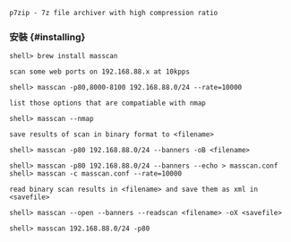 `p7zip - 7z file archiver with high compression ratio`

### 安裝 {#installing}

```console
shell> brew install masscan
```


`scan some web ports on 192.168.88.x at 10kpps`
```console
shell> masscan -p80,8000-8100 192.168.88.0/24 --rate=10000
```

`list those options that are compatiable with nmap`
```console
shell> masscan --nmap
```

`save results of scan in binary format to <filename>`
```console
shell> masscan -p80 192.168.88.0/24 --banners -oB <filename>
```

```console
shell> masscan -p80 192.168.88.0/24 --banners --echo > masscan.conf
shell> masscan -c masscan.conf --rate=10000
```

`read binary scan results in <filename> and save them as xml in <savefile>`
```console
shell> masscan --open --banners --readscan <filename> -oX <savefile>
```


```console
shell> masscan 192.168.88.0/24 -p80
```
